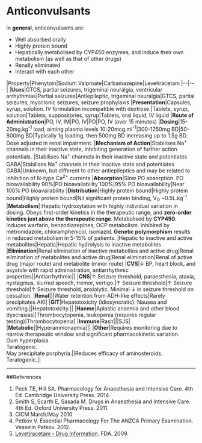 # Anticonvulsants

In **general**, anticonvulsants are:
- Well absorbed orally
- Highly protein bound
- Hepatically metabolised by CYP450 enzymes, and induce their own metabolism (as well as that of other drugs)
- Renally eliminated
- Interact with each other


|Property|Phenytoin|Sodium Valproate|Carbamazepine|Levetiracetam
|--|--|
|**Uses**|GTCS, partial seizures, trigeminal neuralgia, ventricular arrhythmias|Partial seizures|Antiepileptic, trigeminal neuralgia|GTCS, partial seizures, myoclonic seizures, seizure prophylaxis
|**Presentation**|Capsules, syrup, solution. IV formulation incompatible with dextrose.|Tablets, syrup, solution|Tablets, suppositories, syrup|Tablets, oral liquid, IV liquid
|**Route of Administration**|PO, IV, IM|PO, IV|PO|PO, IV (over 15 minutes)
|**Dosing**|15-20mg.kg<sup>-1</sup> load, aiming plasma levels 10-20mcg.ml<sup>-1</sup>|300-1250mg BD|50-800mg BD|Typically 1g loading, then 500mg BD increasing up to 1.5g BD. Dose adjusted in renal impairment.
|**Mechanism of Action**|Stabilises Na<sup>+</sup> channels in their inactive state, inhibiting generation of further action potentials. |Stabilises Na<sup>+</sup> channels in their inactive state and potentiates GABA|Stabilises Na<sup>+</sup> channels in their inactive state and potentiates GABA|Unknown, but different to other antiepileptics and may be related to inhibition of N-type Ca<sup>2+</sup> currents
|**Absorption**|Slow PO absorption. PO bioavailability 90%|PO bioavailability 100%|95% PO bioavailability|Near 100% PO bioavailability
|**Distribution**|Highly protein bound|Highly protein bound|Highly protein bound|Nil significant protein binding, V<sub>D</sub> ~0.5L.kg<sup>-1</sup>
|**Metabolism**| Hepatic hydroxylation with highly individual variation in dosing. Obeys first-order kinetics in the therapeutic range, and **zero-order kinetics just above the therapeutic range**. Metabolised by **CYP450**. Induces warfarin, benzodiazepines, OCP metabolism. Inhibited by metronidazole, chloramphenicol, isoniazid. **Genetic polymorphism** results in reduced metabolism in 5-15% of patients. |Hepatic to inactive and active metabolites|Hepatic|Hepatic hydrolysis to inactive metabolites
|**Elimination**|Renal elimination of inactive metabolites and active drug|Renal elimination of metabolites and active drug|Renal elimination|Renal of active drug (major route) and metabolite (minor route)
|**CVS**|↓ BP, heart block, and asystole with rapid administration, antiarrhythmic properties||Antiarrhythmic||
|**CNS**|↑ Seizure threshold, paraesthesia, ataxia, nystagmus, slurred speech, tremor, vertigo.|↑ Seizure threshold|↑ Seizure threshold|↑ Seizure threshold, anxiolytic. Minimal ↓ in seizure threshold on cessation.
|**Renal**|||Water retention from ADH-like effects|Rarely precipitates AKI|
|**GIT**|Hepatotoxicity (idiosyncratic). Nausea and vomiting.||Hepatotoxicity.||
|**Haeme**|Aplastic anaemia and other blood dyscrasias||Thrombocytopenia, leukopenia (requires regular testing)|Thrombocytopenia|
|**Immune**|Rash|||SJS|
|**Metabolic**||Hyperammonaemia|||
|**Other**|Requires monitoring due to narrow therapeutic window and significant pharmacokinetic variation. <br> Gum hyperplasia. <br>Teratogenic. <br>May precipitate porphyria.||Reduces efficacy of aminosteroids. <br> Teratogenic.||

---
##References
1. Peck TE, Hill SA. Pharmacology for Anaesthesia and Intensive Care. 4th Ed. Cambridge University Press. 2014.  
2. Smith S, Scarth E, Sasada M. Drugs in Anaesthesia and Intensive Care. 4th Ed. Oxford University Press. 2011.
3. CICM March/May 2010
4. Petkov V. Essential Pharmacology For The ANZCA Primary Examination. Vesselin Petkov. 2012.
5. [Levetiracetam - Drug Information](https://www.accessdata.fda.gov/drugsatfda_docs/label/2009/021035s078s080,021505s021s024lbl.pdf). FDA. 2009.